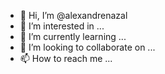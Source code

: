 - 👋 Hi, I’m @alexandrenazal
- 👀 I’m interested in ...
- 🌱 I’m currently learning ...
- 💞️ I’m looking to collaborate on ...
- 📫 How to reach me ...

<!---
alexandrenazal/alexandrenazal is a ✨ special ✨ repository because its `README.md` (this file) appears on your GitHub profile.
You can click the Preview link to take a look at your changes.
--->
